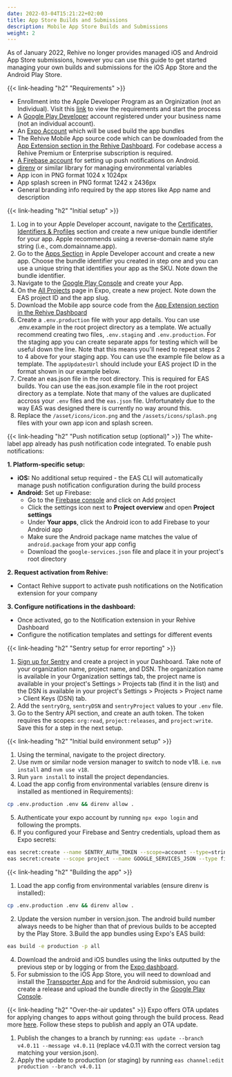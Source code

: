 ```yaml
---
date: 2022-03-04T15:21:22+02:00
title: App Store Builds and Submissions
description: Mobile App Store Builds and Submissions
weight: 2
---
```


As of January 2022, Rehive no longer provides managed iOS and Android App Store submissions, however you can use this guide to get started managing your own builds and submissions for the iOS App Store and the Android Play Store.

{{< link-heading "h2" "Requirements" >}}
 - Enrollment into the Apple Developer Program as an Orginization (not an Individual). Visit this [link](https://developer.apple.com/programs/enroll/) to view the requirements and start the process
 - A [Google Play Developer](https://play.google.com/console/about/) account registered under your business name (not an individual account).
 - An [Expo Account](https://expo.dev/) which will be used build the app bundles
 - The Rehive Mobile App source code which can be downloaded from the [App Extension section in the Rehive Dashboard](https://dashboard.rehive.com/#/extensions/app/codebase). For codebase access a Rehive Premium or Enterprise subscription is required.
 - [A Firebase account](https://firebase.google.com/) for setting up push notifications on Android.
 - [direnv](https://direnv.net/docs/installation.html) or similar library for managing environmental variables
- App icon in PNG format 1024 x 1024px
- App splash screen in PNG format 1242 x 2436px
- General branding info required by the app stores like App name and description

{{< link-heading "h2" "Initial setup" >}}
1. Log in to your Apple Developer account, navigate to the [Certificates, Identifiers & Profiles](https://developer.apple.com/account/resources/identifiers/bundleId/add/bundle) section and create a new unique bundle identifier for your app. Apple recommends  using a reverse-domain name style string (i.e., com.domainname.app).
2. Go to the [Apps Section](https://appstoreconnect.apple.com/apps) in Apple Developer account and create a new app. Choose the bundle identifier you created in step one and you can use a unique string that identifies your app as the SKU. Note down the bundle identifier.
3. Navigate to the [Google Play Console](https://play.google.com/console/u/0/developers) and create your App.
4. On the [All Projects](https://expo.dev/accounts/rehive/projects) page in Expo, create a new project. Note down the EAS project ID and the app slug.
5. Download the Mobile app source code from the [App Extension section in the Rehive Dashboard](https://dashboard.rehive.com/#/extensions/app/codebase)
6. Create a `.env.production` file with your app details. You can use .env.example in the root project directory as a template. We actually recommend creating two files, `.env.staging` and `.env.production`. For the staging app you can create separate apps for testing which will be useful down the line. Note that this means you'll need to repeat steps 2 to 4 above for your staging app. You can use the example file below as a template. The `appUpdatesUrl` should include your EAS project ID in the format shown in our example below.
7. Create an eas.json file in the root directory. This is required for EAS builds. You can use the eas.json.example file in the root project directory as a template. Note that many of the values are duplicated accross your `.env` files and the `eas.json` file. Unfortunately due to the way EAS was designed there is currently no way around this.  
8. Replace the `/asset/icons/icon.png` and the `/assets/icons/splash.png` files with your own app icon and splash screen.


{{< link-heading "h2" "Push notification setup (optional)" >}}
The white-label app already has push notification code integrated. To enable push notifications:

**1. Platform-specific setup:**
- **iOS:** No additional setup required - the EAS CLI will automatically manage push notification configuration during the build process
- **Android:** Set up Firebase:
  - Go to the [Firebase console](https://console.firebase.google.com/) and click on Add project
  - Click the settings icon next to **Project overview** and open **Project settings**
  - Under **Your apps**, click the Android icon to add Firebase to your Android app
  - Make sure the Android package name matches the value of `android.package` from your app config
  - Download the `google-services.json` file and place it in your project's root directory

**2. Request activation from Rehive:**
- Contact Rehive support to activate push notifications on the Notification extension for your company

**3. Configure notifications in the dashboard:**
- Once activated, go to the Notification extension in your Rehive Dashboard
- Configure the notification templates and settings for different events

{{< link-heading "h2" "Sentry setup for error reporting" >}}
1. [Sign up for Sentry](https://sentry.io/signup/) and create a project in your Dashboard. Take note of your organization name, project name, and DSN. The organization name is available in your Organization settings tab, the project name is available in your project's Settings > Projects tab (find it in the list) and the DSN is available in your project's Settings > Projects > Project name > Client Keys (DSN) tab.
3. Add the `sentryOrg`, `sentryDSN` and `sentryProject` values to your `.env` file.
4. Go to the Sentry API section, and create an auth token. The token requires the scopes: `org:read`, `project:releases`, and `project:write`. Save this for a step in the next setup.

{{< link-heading "h2" "Initial build environment setup" >}}
1. Using the terminal, navigate to the project directory.
2. Use nvm or  similar node version manager to switch to node v18. i.e. `nvm install` and  `nvm use v18`.
3. Run `yarn install` to install the project dependancies.
4. Load the app config from environmental variables (ensure direnv is installed as mentioned in Requirements): 
```bash
cp .env.production .env && direnv allow .
```
5. Authenticate your expo account by running `npx expo login` and following the prompts.
6. If you configured your Firebase and Sentry credentials, upload them as Expo secrets:
```bash
eas secret:create --name SENTRY_AUTH_TOKEN --scope=account --type=string --value=<auth key from sentry>  
eas secret:create --scope project --name GOOGLE_SERVICES_JSON --type file --value ./google-services.json
```

{{< link-heading "h2" "Building the app" >}}
1. Load the app config from environmental variables (ensure direnv is installed): 
```bash
cp .env.production .env && direnv allow .
```
2. Update the version number in version.json. The android build number always needs to be higher than that of previous builds to be accepted by the Play Store.
3.Build the app bundles using Expo's EAS build:
```bash
eas build -e production -p all
```
4. Download the android and iOS bundles using the links outputted by the previous step or by logging or from the [Expo dashboard](https://expo.dev/).
5. For submission to the iOS App Store, you will need to download and install the [Transporter App](https://apps.apple.com/us/app/transporter/id1450874784?mt=12) and for the Android submission, you can create a release and upload the bundle directly in the [Google Play Console](https://play.google.com/console/accept-terms).

{{< link-heading "h2" "Over-the-air updates" >}}
Expo offers OTA updates for applying changes to apps without going through the build process. Read more [here](https://docs.expo.dev/eas-update/introduction/). Follow these steps to publish and apply an OTA update.
1. Publish the changes to a branch by running: `eas update --branch v4.0.11 --message v4.0.11` (replace v4.0.11 with the correct version tag matching your version.json).
2. Apply the update to production (or staging) by running `eas channel:edit production --branch v4.0.11`





